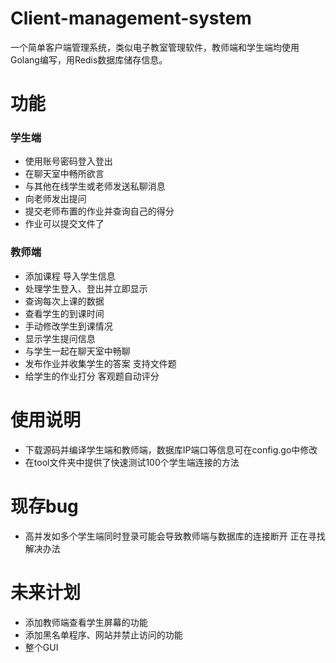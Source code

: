 # Client-management-system
一个简单客户端管理系统，类似电子教室管理软件，教师端和学生端均使用Golang编写，用Redis数据库储存信息。

# 功能
### 学生端
- 使用账号密码登入登出
- 在聊天室中畅所欲言
- 与其他在线学生或老师发送私聊消息
- 向老师发出提问
- 提交老师布置的作业并查询自己的得分
- 作业可以提交文件了

### 教师端
- 添加课程 导入学生信息
- 处理学生登入、登出并立即显示
- 查询每次上课的数据
- 查看学生的到课时间
- 手动修改学生到课情况
- 显示学生提问信息
- 与学生一起在聊天室中畅聊
- 发布作业并收集学生的答案 支持文件题
- 给学生的作业打分 客观题自动评分

# 使用说明
- 下载源码并编译学生端和教师端，数据库IP端口等信息可在config.go中修改
- 在tool文件夹中提供了快速测试100个学生端连接的方法

# 现存bug
- 高并发如多个学生端同时登录可能会导致教师端与数据库的连接断开 正在寻找解决办法

# 未来计划
- 添加教师端查看学生屏幕的功能
- 添加黑名单程序、网站并禁止访问的功能
- 整个GUI